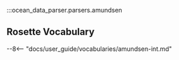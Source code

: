 :::ocean_data_parser.parsers.amundsen

## Rosette Vocabulary

--8<-- "docs/user_guide/vocabularies/amundsen-int.md"
